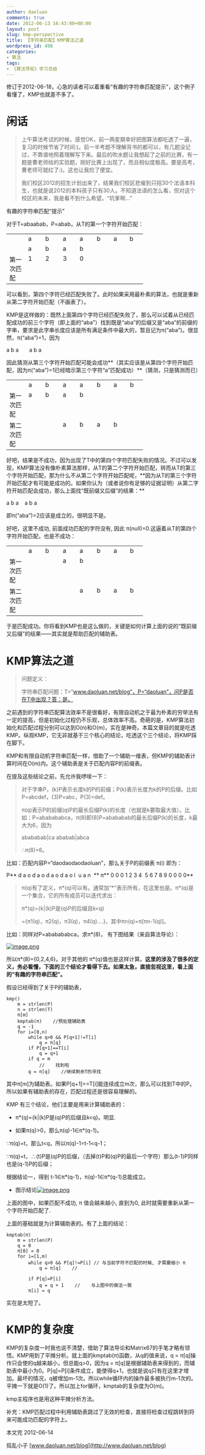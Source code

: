 ```yaml
---
author: daoluan
comments: true
date: 2012-06-13 16:43:00+00:00
layout: post
slug: kmp-perspective
title: 【字符串匹配】KMP算法之道
wordpress_id: 498
categories:
- 算法
tags:
- 《算法导轮》学习总结
---
```


修订于2012-06-18，心急的读者可以着重看“有趣的字符串匹配提示”，这个例子看懂了，KMP也就差不多了。


# 闲话




<blockquote>上午算法考试的时候，感觉OK，前一两星期幸好把图算法都吃透了一遍，复习的时候节省了时间:)。前一半考题不理解背书的都可以，有几题没记过，不靠谱地照着理解写下来。最后的吹水题让我想起了之前的比赛，有一题是曹老师给的实验题，刚好比赛上出现了，而且相似度极高。要是高考，曹老师可就红了:)。这也让我捡了便宜。

我们校区2012的招生计划出来了，结果我们校区悲催到只招30个法语本科生，也就是说2012的本科孩子只有30人。不知道法语的怎么看，但对这个校区的未来，我是看不到什么希望。“坑爹啊...”</blockquote>


有趣的字符串匹配“提示”

对于T=abaabab，P=abab，从T的第一个字符开始匹配：
<table cellpadding="2" width="224" cellspacing="0" border="0" >
<tbody >
<tr >

<td width="33" valign="top" >
</td>

<td width="28" valign="top" >a
</td>

<td width="29" valign="top" >b
</td>

<td width="27" valign="top" >a
</td>

<td width="28" valign="top" >a
</td>

<td width="26" valign="top" >b
</td>

<td width="26" valign="top" >a
</td>

<td width="25" valign="top" >b
</td>
</tr>
<tr >

<td width="33" valign="top" >
</td>

<td width="29" valign="top" >a
</td>

<td width="30" valign="top" >b
</td>

<td width="28" valign="top" >a
</td>

<td width="29" valign="top" >b
</td>

<td width="27" valign="top" >
</td>

<td width="26" valign="top" >
</td>

<td width="26" valign="top" >
</td>
</tr>
<tr >

<td width="33" valign="top" >第一次匹配
</td>

<td width="29" valign="top" >1
</td>

<td width="30" valign="top" >2
</td>

<td width="28" valign="top" >3
</td>

<td width="29" valign="top" >0
</td>

<td width="28" valign="top" >
</td>

<td width="26" valign="top" >
</td>

<td width="27" valign="top" >
</td>
</tr>
</tbody>
</table>
可以看到，第四个字符已经匹配失败了。此时如果采用最朴素的算法，也就是重新从第二字符开始匹配（不画表了）。

KMP是这样做的：既然上面第四个字符已经匹配失败了，那么可以试着从已经匹配成功的前三个字符（即上面的“aba”）找到既是“aba”的后缀又是“aba”的前缀的字串，要求是此字串长度应该是所有满足条件中最大的，暂且记为π(“aba”)。很显然，π(“aba”)=1，因为

a b a
      a b a

因此猜测从第三个字符开始匹配可能会成功**（其实应该是从第四个字符开始匹配，因为π(“aba”)=1已经暗示第三个字符“a”匹配成功）**（猜测，只是猜测而已）
<table cellpadding="2" width="224" cellspacing="0" border="0" >
<tbody >
<tr >

<td width="33" valign="top" >
</td>

<td width="28" valign="top" >a
</td>

<td width="29" valign="top" >b
</td>

<td width="27" valign="top" >a
</td>

<td width="28" valign="top" >a
</td>

<td width="26" valign="top" >b
</td>

<td width="26" valign="top" >a
</td>

<td width="25" valign="top" >b
</td>
</tr>
<tr >

<td width="34" valign="top" >第一次匹配
</td>

<td width="28" valign="top" >a
</td>

<td width="30" valign="top" >b
</td>

<td width="28" valign="top" >a
</td>

<td width="29" valign="top" >b
</td>

<td width="27" valign="top" >
</td>

<td width="27" valign="top" >
</td>

<td width="26" valign="top" >
</td>
</tr>
<tr >

<td width="33" valign="top" >第二次匹配
</td>

<td width="28" valign="top" >
</td>

<td width="30" valign="top" >
</td>

<td width="28" valign="top" >a
</td>

<td width="29" valign="top" >b

</td>

<td width="28" valign="top" >a
</td>

<td width="27" valign="top" >b
</td>

<td width="26" valign="top" >
</td>
</tr>
</tbody>
</table>
好吧，结果是不成功，因为出现了T中的第四个字符匹配失败的情况。不过可以发现，KMP算法没有像朴素算法那样，从T的第二个字符开始匹配，转而从T的第三个字符开始匹配，那为什么不从第二个字符开始匹配呢，**因为从T的第三个字符开始匹配才有可能是成功的。如果你认为（或者说你有足够的证据证明）从第二字符开始匹配会成功，那么上面找“既前缀又后缀”的结果：**

a b a
   a b a 

即π(“aba”)=2应该是成立的，很明显不是。

好吧，这里不成功, 前面成功匹配的字符没有, 因此 π(null)=0.这逼着从T的第四个字符开始匹配，也是不成功：
<table cellpadding="2" width="224" cellspacing="0" border="0" >
<tbody >
<tr >

<td width="33" valign="top" >
</td>

<td width="28" valign="top" >a
</td>

<td width="29" valign="top" >b
</td>

<td width="27" valign="top" >a
</td>

<td width="28" valign="top" >a
</td>

<td width="26" valign="top" >b
</td>

<td width="26" valign="top" >a
</td>

<td width="25" valign="top" >b
</td>
</tr>
<tr >

<td width="34" valign="top" >第一次匹配
</td>

<td width="28" valign="top" >
</td>

<td width="30" valign="top" >
</td>

<td width="28" valign="top" >a
</td>

<td width="29" valign="top" >b
</td>

<td width="27" valign="top" >
</td>

<td width="27" valign="top" >
</td>

<td width="26" valign="top" >
</td>
</tr>
<tr >

<td width="33" valign="top" >第二次匹配
</td>

<td width="28" valign="top" >
</td>

<td width="30" valign="top" >
</td>

<td width="28" valign="top" >
</td>

<td width="29" valign="top" >a

</td>

<td width="28" valign="top" >b
</td>

<td width="27" valign="top" >a
</td>

<td width="26" valign="top" >b
</td>
</tr>
</tbody>
</table>
于是匹配成功。你将看到KMP也是这么做的，关键是如何计算上面的说的“既前缀又后缀”的结果——其实就是帮助匹配的辅助表。


# KMP算法之道




<blockquote>问题定义：

字符串匹配问题：T=“www.daoluan.net/blog”，P=“daoluan”，问P是否在T中出现？答：是。</blockquote>


之前遇到的字符串匹配算法效率不是很看好，有限自动机之于最为朴素的穷举法有一定的提高，但是初始化过程仍不乐观，总体效率不高。奇葩的是，KMP算法初始化和匹配过程分别可以达到O(n)和O(m)，实在是神奇。本篇文章目的就是吃透KMP。纵观KMP，它无非就基于三个核心的结论，吃透这个三个结论，将KMP踩在脚下。

KMP和有限自动机字符串匹配一样，借助了一个辅助一维表，但KMP的辅助表计算时间在O(m)内。这个辅助表是关于匹配内容P的前缀表。

在提及这些结论之前，先允许我啰嗦一下：


<blockquote>对于字串P，(k)P表示长度k的P的前缀；P(k)表示长度为k的P的后缀。比如P=abcdef，(3)P=abc，P(3)=def。

π(q)表示P的前缀(q)P的最长后缀P(k)的长度（也就是k要取最大值）。比如：P=ababababca，π(8)即(8)P=abababab的最长后缀P(k)的长度，k最大为6，因为

abababab|ca
ababab|abca

∴π(8)=6。</blockquote>


比如：匹配内容P=“daodaodaodaoluan”，那么关于P的前缀表 π(i) 即为：

P** d a o d a o d a o d a o l  u a n  **
π** 0 0 0 1 2 3 4  5 6 7 8 9 0 0 0 0**


<blockquote>π(q)有了定义，π*(q)可以有。通常加“*”表示所有，在这里也是。π*(q)是一个集合，它的所有成员可以迭代求出：

π*(q)={k|(k)P是(q)P的后缀且k<q}

={π1(q)，π2(q)，π3(q)，π4(q)....}，其中πn(q)=π[πn-1(q)]。</blockquote>


比如：同样对P=ababababca，求π*(8)， 有下图结果（来自算法导论）：

[![image.png](http://daoluan.net/blog/wp-content/uploads/2012/06/image3.png)](http://daoluan.net/blog/wp-content/uploads/2012/06/image3.png)

所以π*(8)={0,2,4,6}。对于其他的 π*(q)值也是这样计算。**这里的涉及了很多的定义，务必看懂，下面的三个结论才看得下去。如果太急，直接忽视这里，看上面的“有趣的字符串匹配”。**

假设已经得到了关于P的辅助表，

    
    kmp()
        m = strlen(P)
        n = strlen(T)
        π[m]
        kmptab(π)    //预处理辅助表
        q = -1
        for i=[0,n)
            while q>0 && P[q+1]!=T[i]
                q = π[q]
            if P[q+1]==T[i]
                q = q+1
            if q = m
                //    找到啦
            q = π[q]    //继续剩余T的寻找


其中π[m]为辅助表。如果P[q+1]==T[i]能连续成立m次，那么可以找到T中的P。所以如果有辅助表的存在，匹配过程还是很容易理解的。

KMP 有三个结论，他们主要是用来计算辅助表的：

- π*(q)={k|(k)P是(q)P的后缀且k<q}。明显.

- 如果π(q)>0，那么π(q)-1∈π*(q-1)。

∵π(q)=t，那么t<q，所以π(q)-1=t-1<q-1；

∵π(q)=t，∴(t)P是(q)P的后缀，（去掉(t)P和(q)P的最后一个字符）那么(t-1)P同样也是(q-1)P的后缀；

根据结论一，得到 t-1∈π*(q-1)，π(q)-1∈π*(q-1)总能成立。

- 图示结论[![image.png](http://daoluan.net/blog/wp-content/uploads/2012/06/image5.png)](http://daoluan.net/blog/wp-content/uploads/2012/06/image5.png)

上面的图中，如果匹配不成功, π 值会越来越小, 直到为0, 此时就需要重新从第一个字符开始匹配了.

上面的基础就是为计算辅助表的。有了上面的结论：

    
    kmptab(π)
        m = strlen(P)
        q = 0
        π[0] = 0
        for i=[1,m)
            while q>0 && P[q]!=P[i] // 与当前字符不匹配的时候, 才需要缩小 π
                q = π[q]    //    
    
            if P[q]=P[i]
                q = q + 1    //    与上图中的做法一致
            π[i] = q


实在是太短了。


# KMP的复杂度


KMP的复杂度一时我也说不清楚，借助了算法导论和Matrix67的手笔才略有领悟。KMP用到了平摊分析。就上面的kmptab(π)函数，从q的值来说，q = π[q]操作只会使的q越来越小，但总能q>0，因为q = π[q]是根据辅助表来得到的，而辅助表中最小为0。P[q]=P[i]条件成立，能使得q+1，也就是说q只有在这里才增加。最坏的情况，q被增加m-1次。所以while循环内的操作最多被执行m-1次的。平摊一下就是O(1)了。所以加上for循环，kmptab的复杂度为O(m)。

kmp主程序也是用这种平摊分析方法。

补充：KMP匹配过程中利用辅助表跳过了无效的检查，直接将检查过程跳转到将来可能成功匹配的字符上。

本文完 2012-06-14

捣乱小子 [www.daoluan.net/blog](http://www.daoluan.net/blog)
